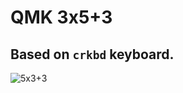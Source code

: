 # QMK 3x5+3

## Based on `crkbd` keyboard.
![5x3+3](https://github.com/user-attachments/assets/248ea020-a900-4692-ba07-19870a81fe58)
